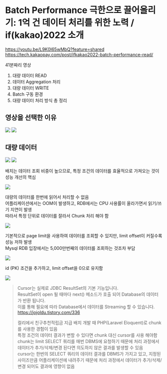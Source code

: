 # Batch Performance 극한으로 끌어올리기: 1억 건 데이터 처리를 위한 노력 / if(kakao)2022 소개

https://youtu.be/L9K0l65wMbQ?feature=shared
https://tech.kakaopay.com/post/ifkakao2022-batch-performance-read/

41분짜리 영상
1. 대량 데이터 READ
2. 데이터 Aggregation 처리
3. 대량 데이터 WRITE
4. Batch 구동 환경
5. 대량 데이터 처리 방식 총 정리

## 영상을 선택한 이유


<img src="https://github.com/junho3/study-book/assets/54342973/d6622e13-da62-4def-8287-9bfa511086e6">

<img src="https://github.com/junho3/study-book/assets/54342973/41a39e58-1567-4283-adb2-0a930dbae6a6">

## 대량 데이터 

<img src="https://github.com/junho3/study-book/assets/54342973/2378b621-3442-422c-815e-53b02f77fec3">

<img src="https://github.com/junho3/study-book/assets/54342973/f4300940-a6d5-4117-8779-2be5c1cc122f">

배치는 데이터 조회 비중이 높으므로, 특정 조건의 데이터를 효율적으로 가져오는 것이 성능 개선의 핵심

<img src="https://github.com/junho3/study-book/assets/54342973/98a878ed-7b20-410f-88cb-ddb9312783bb">

대량의 데이터를 한번에 읽어서 처리할 수 없음  
어플리케이션에서는 OOM이 발생하고, RDB에서는 CPU 사용률이 올라가면서 읽기/쓰기 지연이 발생  
따라서 특정 단위로 데이터를 잘라서 Chunk 처리 해야 함  

<img src="https://github.com/junho3/study-book/assets/54342973/ffb1667d-50bd-44bc-87c3-eae440336296">

기본적으로 page limit을 사용하여 데이터를 조회할 수 있지만, limit offset이 커질수록 성능 저하 발생  
Mysql RDB 입장에서는 5,000만번째의 데이터를 조회하는 것조차 부담  

<img src="https://github.com/junho3/study-book/assets/54342973/d2d6612f-cc64-4893-8318-9273bd3a8aa6">

id (PK) 조건을 추가하고, limit offset을 0으로 유지함  

<img src="https://github.com/junho3/study-book/assets/54342973/dee17cbc-08a8-4341-9e51-31ddecc7c386">

> Cursor는 실제로 JDBC ResultSet의 기본 기능입니다.  
> ResultSet이 open 될 때마다 next() 메소드가 호출 되어 Database의 데이터가 반환 됩니다.  
> 이를 통해 필요에 따라 Database에서 데이터를 Streaming 할 수 있습니다.  
> https://jojoldu.tistory.com/336  
> 
> 컬리에서 친구추천적립금 지급 배치 개발 때 PHP(Laravel Eloquent)로 chunk를 사용한 경험이 있음  
> 특정 조건의 데이터 결과가 변할 수 있다면 chunk 대신 cursor를 사용 해야함  
> chunk는 limit SELECT 쿼리를 매번 DBMS에 요청하기 때문에 처리 과정에서 데이터가 추가/삭제/변경 된다면 의도하지 않은 결과를 발생할 수 있음  
> cursor는 한번의 SELECT 쿼리의 데이터 결과를 DBMS가 가지고 있고, 지정된 사이즈만큼 어플리케이션에 내려주기 때문에 처리 과정에서 데이터가 추가/삭제/변경 되어도 결과에 영향이 없음  

